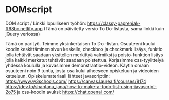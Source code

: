 # DOMscript
DOM script
/ Linkki lopulliseen työhön: https://classy-paprenjak-ff68bc.netlify.app (Tämä on päivitetty versio To Do-listasta, sama linkki kuin jQuery veriossa)

Tämä on parityö. Teimme yksinkertaisen To Do -listan. Osuuteeni kuului koodin keskittäminen sivun keskelle, checkbox ja checkmark lisäys, funktio jolla tehtävät saadaan yksitellen merkittyä valmiiksi ja poisto-funktion lisäys jolla kaikki merkatut tehtävät saadaan poistettua. Korjasimme css-tyylittelyä yhdessä koululla ja kuvasimme demonstraatio-videon. Käytin omaan osuuteeni noin 9 tuntia, josta osa kului aiheeseen opiskeluun ja videoiden katseluun. Opiskelumateriaali lähteet javascriptiin: https://www.w3schools.com/ https://canvas.laurea.fi/courses/8174 https://dev.to/shantanu_jana/how-to-make-a-todo-list-using-javascript-2o75 ja css-koodin avuksi: https://chat.openai.com/
